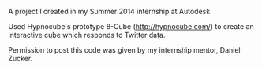 A project I created in my Summer 2014 internship at Autodesk.

Used Hypnocube's prototype 8-Cube (http://hypnocube.com/) to create an interactive cube which responds to Twitter data.

Permission to post this code was given by my internship mentor, Daniel Zucker.
